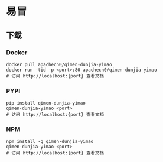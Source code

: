 # 易冒

## 下载

### Docker

```
docker pull apachecn0/qimen-dunjia-yimao
docker run -tid -p <port>:80 apachecn0/qimen-dunjia-yimao
# 访问 http://localhost:{port} 查看文档
```

### PYPI

```
pip install qimen-dunjia-yimao
qimen-dunjia-yimao <port>
# 访问 http://localhost:{port} 查看文档
```

### NPM

```
npm install -g qimen-dunjia-yimao
qimen-dunjia-yimao <port>
# 访问 http://localhost:{port} 查看文档
```